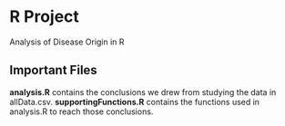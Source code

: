 # R Project

Analysis of Disease Origin in R

## Important Files

**analysis.R** contains the conclusions we drew from studying the data in allData.csv. 
**supportingFunctions.R** contains the functions used in analysis.R to reach those conclusions.


